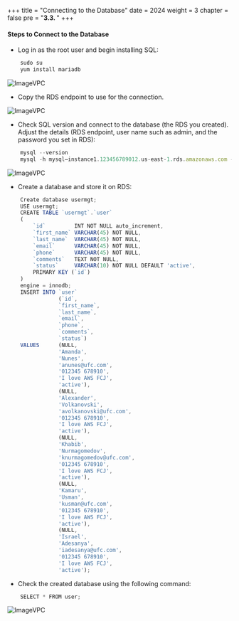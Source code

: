 +++
title = "Connecting to the Database"
date = 2024
weight = 3
chapter = false
pre = "<b>3.3. </b>"
+++



#### Steps to Connect to the Database

- Log in as the root user and begin installing SQL:

```js
    sudo su
    yum install mariadb
```
![ImageVPC](/images/3-RDS/3-Connect/RDS-Connect-img1.png?width=50pc)

- Copy the RDS endpoint to use for the connection.

![ImageVPC](/images/3-RDS/3-Connect/RDS-Connect-img2.png?width=50pc)

- Check SQL version and connect to the database (the RDS you created). Adjust the details (RDS endpoint, user name such as admin, and the password you set in RDS):

```js
    mysql --version
    mysql -h mysql–instance1.123456789012.us-east-1.rds.amazonaws.com -P 3306 -u mymasteruser -p
```
![ImageVPC](/images/3-RDS/3-Connect/RDS-Connect-img3.png?width=50pc)

- Create a database and store it on RDS:

```js
    Create database usermgt;
    USE usermgt;
    CREATE TABLE `usermgt`.`user`
    (
        `id`         INT NOT NULL auto_increment,
        `first_name` VARCHAR(45) NOT NULL,
        `last_name`  VARCHAR(45) NOT NULL,
        `email`      VARCHAR(45) NOT NULL,
        `phone`      VARCHAR(45) NOT NULL,
        `comments`   TEXT NOT NULL,
        `status`     VARCHAR(10) NOT NULL DEFAULT 'active',
        PRIMARY KEY (`id`)
    )
    engine = innodb;
    INSERT INTO `user`
                (`id`,
                `first_name`,
                `last_name`,
                `email`,
                `phone`,
                `comments`,
                `status`)
    VALUES      (NULL,
                'Amanda',
                'Nunes',
                'anunes@ufc.com',
                '012345 678910',
                'I love AWS FCJ',
                'active'),
                (NULL,
                'Alexander',
                'Volkanovski',
                'avolkanovski@ufc.com',
                '012345 678910',
                'I love AWS FCJ',
                'active'),
                (NULL,
                'Khabib',
                'Nurmagomedov',
                'knurmagomedov@ufc.com',
                '012345 678910',
                'I love AWS FCJ',
                'active'),
                (NULL,
                'Kamaru',
                'Usman',
                'kusman@ufc.com',
                '012345 678910',
                'I love AWS FCJ',
                'active'),
                (NULL,
                'Israel',
                'Adesanya',
                'iadesanya@ufc.com',
                '012345 678910',
                'I love AWS FCJ',
                'active');    
```

- Check the created database using the following command:

```js
    SELECT * FROM user;
```
![ImageVPC](/images/3-RDS/3-Connect/RDS-Connect-img4.png?width=50pc)
